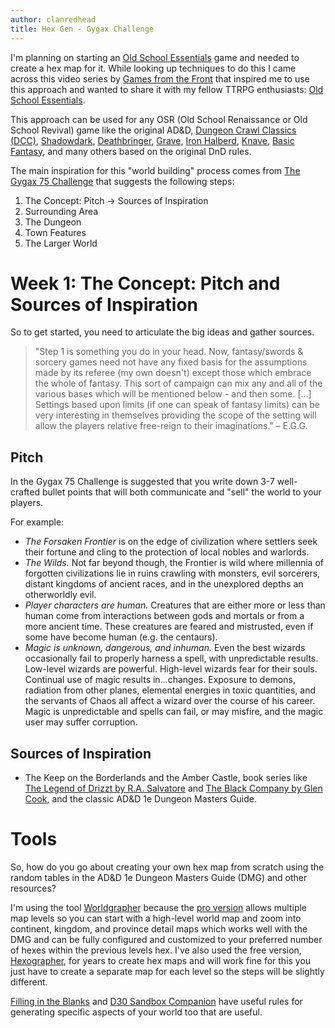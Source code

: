 ```yaml
---
author: clanredhead
title: Hex Gen - Gygax Challenge
---
```


I'm planning on starting an [Old School Essentials](https://necroticgnome.com/pages/about-old-school-essentials) game and needed to create a hex map for it. While looking up techniques to do this I came across this video series by [Games from the Front](https://www.youtube.com/@GamesfromtheFront) that inspired me to use this approach and wanted to share it with my fellow TTRPG enthusiasts: [Old School Essentials](https://www.youtube.com/playlist?list=PLk0ytbdOezZttM7yCY3pA9GGjCxNcjjL_).

This approach can be used for any OSR (Old School Renaissance or Old School Revival) game like the original AD&D, [Dungeon Crawl Classics (DCC)](https://goodman-games.com/dungeon-crawl-classics-rpg/), [Shadowdark](https://www.thearcanelibrary.com/collections/shadowdark-rpg), [Deathbringer](https://www.drivethrurpg.com/en/product/396879/deathbringer-rpg), [Grave](https://jasontocci.itch.io/grave), [Iron Halberd](https://level2janitor.itch.io/iron-halberd), [Knave](https://questingbeast.itch.io/knave), [Basic Fantasy](https://www.basicfantasy.org/), and many others based on the original DnD rules.

The main inspiration for this "world building" process comes from [The Gygax 75 Challenge](https://archive.org/details/the-gygax-75-challenge-ttrpg-worldbuilding-resource) that suggests the following steps:

1. The Concept: Pitch -> Sources of Inspiration
2. Surrounding Area
3. The Dungeon
4. Town Features
5. The Larger World

# Week 1: The Concept: Pitch and Sources of Inspiration

So to get started, you need to articulate the big ideas and gather sources.

> "Step 1 is something you do in your head. Now, fantasy/swords & sorcery games need not have any fixed basis for the assumptions made by its referee (my own doesn't) except those which embrace the whole of fantasy. This sort of campaign can mix any and all of the various bases which will be mentioned below - and then some. […]
> Settings based upon limits (if one can speak of fantasy limits) can be very interesting in themselves providing the scope of the setting will allow the players relative free-reign to their imaginations." – E.G.G.

## Pitch

In the Gygax 75 Challenge is suggested that you write down 3-7 well-crafted bullet points that will both communicate and "sell" the world to your players.

For example:

- _The Forsaken Frontier_ is on the edge of civilization where settlers seek their fortune and cling to the protection of local nobles and warlords.
- _The Wilds._ Not far beyond though, the Frontier is wild where millennia of forgotten civilizations lie in ruins crawling with monsters, evil sorcerers, distant kingdoms of ancient races, and in the unexplored depths an otherworldly evil.
- _Player characters are human._ Creatures that are either more or less than human come from interactions between gods and mortals or from a more ancient time. These creatures are feared and mistrusted, even if some have become human (e.g. the centaurs).
- _Magic is unknown, dangerous, and inhuman._ Even the best wizards occasionally fail to properly harness a spell, with unpredictable results. Low-level wizards are powerful. High-level wizards fear for their souls. Continual use of magic results in…changes. Exposure to demons, radiation from other planes, elemental energies in toxic quantities, and the servants of Chaos all affect a wizard over the course of his career. Magic is unpredictable and spells can fail, or may misfire, and the magic user may suffer corruption.

## Sources of Inspiration

- The Keep on the Borderlands and the Amber Castle, book series like [The Legend of Drizzt by R.A. Salvatore](https://dungeonsanddragonsfan.com/legend-of-drizzt-books-in-order/) and [The Black Company by Glen Cook](https://en.wikipedia.org/wiki/The_Black_Company), and the classic AD&D 1e Dungeon Masters Guide.

# Tools

So, how do you go about creating your own hex map from scratch using the random tables in the AD&D 1e Dungeon Masters Guide (DMG) and other resources?

I'm using the tool [Worldgrapher](https://worldographer.com/) because the [pro version](https://store.inkwellideas.com/products/bunlde-hexographer-cityographer-and-dungeonographer-pro-versions) allows multiple map levels so you can start with a high-level world map and zoom into continent, kingdom, and province detail maps which works well with the DMG and can be fully configured and customized to your preferred number of hexes within the previous levels hex. I've also used the free version, [Hexographer](https://www.hexographer.com/free-version/), for years to create hex maps and will work fine for this you just have to create a separate map for each level so the steps will be slightly different.

[Filling in the Blanks](https://www.drivethrurpg.com/en/product/325708/filling-in-the-blanks) and [D30 Sandbox Companion](https://www.drivethrurpg.com/en/product/124392/d30-sandbox-companion) have useful rules for generating specific aspects of your world too that are useful.
